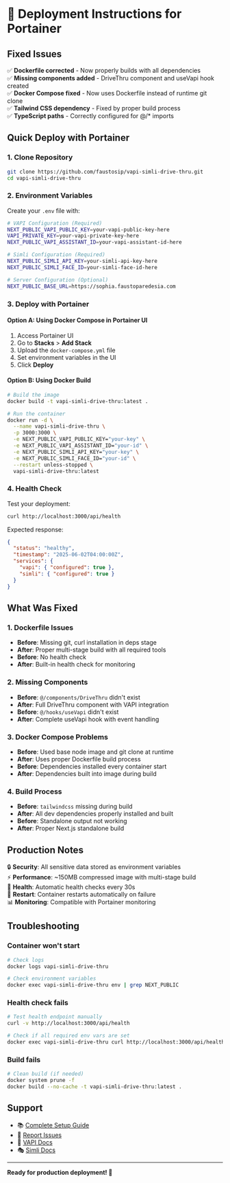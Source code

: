 # 🚀 Deployment Instructions for Portainer

## Fixed Issues

✅ **Dockerfile corrected** - Now properly builds with all dependencies  
✅ **Missing components added** - DriveThru component and useVapi hook created  
✅ **Docker Compose fixed** - Now uses Dockerfile instead of runtime git clone  
✅ **Tailwind CSS dependency** - Fixed by proper build process  
✅ **TypeScript paths** - Correctly configured for @/* imports  

## Quick Deploy with Portainer

### 1. Clone Repository
```bash
git clone https://github.com/faustosip/vapi-simli-drive-thru.git
cd vapi-simli-drive-thru
```

### 2. Environment Variables
Create your `.env` file with:
```bash
# VAPI Configuration (Required)
NEXT_PUBLIC_VAPI_PUBLIC_KEY=your-vapi-public-key-here
VAPI_PRIVATE_KEY=your-vapi-private-key-here
NEXT_PUBLIC_VAPI_ASSISTANT_ID=your-vapi-assistant-id-here

# Simli Configuration (Required)
NEXT_PUBLIC_SIMLI_API_KEY=your-simli-api-key-here
NEXT_PUBLIC_SIMLI_FACE_ID=your-simli-face-id-here

# Server Configuration (Optional)
NEXT_PUBLIC_BASE_URL=https://sophia.faustoparedesia.com
```

### 3. Deploy with Portainer

#### Option A: Using Docker Compose in Portainer UI
1. Access Portainer UI
2. Go to **Stacks** > **Add Stack**
3. Upload the `docker-compose.yml` file
4. Set environment variables in the UI
5. Click **Deploy**

#### Option B: Using Docker Build
```bash
# Build the image
docker build -t vapi-simli-drive-thru:latest .

# Run the container
docker run -d \
  --name vapi-simli-drive-thru \
  -p 3000:3000 \
  -e NEXT_PUBLIC_VAPI_PUBLIC_KEY="your-key" \
  -e NEXT_PUBLIC_VAPI_ASSISTANT_ID="your-id" \
  -e NEXT_PUBLIC_SIMLI_API_KEY="your-key" \
  -e NEXT_PUBLIC_SIMLI_FACE_ID="your-id" \
  --restart unless-stopped \
  vapi-simli-drive-thru:latest
```

### 4. Health Check
Test your deployment:
```bash
curl http://localhost:3000/api/health
```

Expected response:
```json
{
  "status": "healthy",
  "timestamp": "2025-06-02T04:00:00Z",
  "services": {
    "vapi": { "configured": true },
    "simli": { "configured": true }
  }
}
```

## What Was Fixed

### 1. Dockerfile Issues
- **Before**: Missing git, curl installation in deps stage
- **After**: Proper multi-stage build with all required tools
- **Before**: No health check
- **After**: Built-in health check for monitoring

### 2. Missing Components
- **Before**: `@/components/DriveThru` didn't exist
- **After**: Full DriveThru component with VAPI integration
- **Before**: `@/hooks/useVapi` didn't exist  
- **After**: Complete useVapi hook with event handling

### 3. Docker Compose Problems
- **Before**: Used base node image and git clone at runtime
- **After**: Uses proper Dockerfile build process
- **Before**: Dependencies installed every container start
- **After**: Dependencies built into image during build

### 4. Build Process
- **Before**: `tailwindcss` missing during build
- **After**: All dev dependencies properly installed and built
- **Before**: Standalone output not working
- **After**: Proper Next.js standalone build

## Production Notes

🔒 **Security**: All sensitive data stored as environment variables  
⚡ **Performance**: ~150MB compressed image with multi-stage build  
🏥 **Health**: Automatic health checks every 30s  
🔄 **Restart**: Container restarts automatically on failure  
📊 **Monitoring**: Compatible with Portainer monitoring  

## Troubleshooting

### Container won't start
```bash
# Check logs
docker logs vapi-simli-drive-thru

# Check environment variables
docker exec vapi-simli-drive-thru env | grep NEXT_PUBLIC
```

### Health check fails
```bash
# Test health endpoint manually
curl -v http://localhost:3000/api/health

# Check if all required env vars are set
docker exec vapi-simli-drive-thru curl http://localhost:3000/api/health
```

### Build fails
```bash
# Clean build (if needed)
docker system prune -f
docker build --no-cache -t vapi-simli-drive-thru:latest .
```

## Support

- 📚 [Complete Setup Guide](PORTAINER_SETUP.md)
- 🐛 [Report Issues](https://github.com/faustosip/vapi-simli-drive-thru/issues)
- 📖 [VAPI Docs](https://docs.vapi.ai)
- 🎭 [Simli Docs](https://simli.ai)

---
**Ready for production deployment! 🎉**